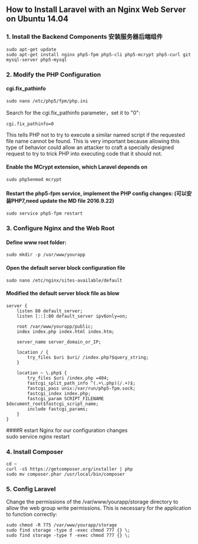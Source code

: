 ## How to Install Laravel with an Nginx Web Server on Ubuntu 14.04   

### 1. Install the Backend Components  安装服务器后端组件
````  
sudo apt-get update    
sudo apt-get install nginx php5-fpm php5-cli php5-mcrypt php5-curl git  mysql-server php5-mysql
````  

### 2. Modify the PHP Configuration  
#### cgi.fix_pathinfo
    sudo nano /etc/php5/fpm/php.ini  
    
Search for the cgi.fix_pathinfo parameter，set it to "0":   
````   
cgi.fix_pathinfo=0  
````
This tells PHP not to try to execute a similar named script if the requested file name cannot be found. This is very important because allowing this type of behavior could allow an attacker to craft a specially designed request to try to trick PHP into executing code that it should not.  

#### Enable the MCrypt extension, which Laravel depends on  
    sudo php5enmod mcrypt  
  
#### Restart the php5-fpm service, implement the PHP config changes:  (可以安装PHP7,need update the MD file 2016.9.22)
    sudo service php5-fpm restart  


### 3. Configure Nginx and the Web Root  
#### Define www root folder:
    sudo mkdir -p /var/www/yourapp  
#### Open the default server block configuration file    
    sudo nano /etc/nginx/sites-available/default  
  
#### Modified the default server block file as blow  
````
server {
    listen 80 default_server;
    listen [::]:80 default_server ipv6only=on;

    root /var/www/yourapp/public;
    index index.php index.html index.htm;

    server_name server_domain_or_IP;

    location / {
        try_files $uri $uri/ /index.php?$query_string;
    }

    location ~ \.php$ {
        try_files $uri /index.php =404;
        fastcgi_split_path_info ^(.+\.php)(/.+)$;
        fastcgi_pass unix:/var/run/php5-fpm.sock;
        fastcgi_index index.php;
        fastcgi_param SCRIPT_FILENAME $document_root$fastcgi_script_name;
        include fastcgi_params;
    }
}
````  
####R estart Nginx for our configuration changes   
    sudo service nginx restart  

### 4. Install Composer  
````  
cd ~
curl -sS https://getcomposer.org/installer | php
sudo mv composer.phar /usr/local/bin/composer
````  

### 5. Config Laravel  
Change the permissions of the /var/www/yourapp/storage directory to allow the web group write permissions. This is necessary for the application to function correctly:  

    sudo chmod -R 775 /var/www/yourapp/storage   
    sudo find storage -type d -exec chmod 777 {} \;  
    sudo find storage -type f -exec chmod 777 {} \;  


